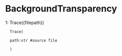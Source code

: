 # BackgroundTransparency
   
1: Trace({filepath})
   
      Trace(
      
      path:str #source file
      
      )
   
   
